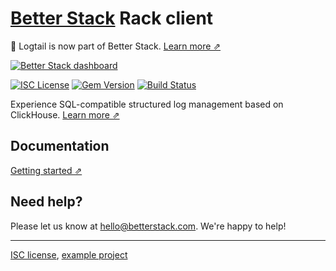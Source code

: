 # [Better Stack](https://betterstack.com/logs) Rack client

📣 Logtail is now part of Better Stack. [Learn more ⇗](https://betterstack.com/press/introducing-better-stack/)

[![Better Stack dashboard](https://github.com/logtail/logtail-python/assets/10132717/e2a1196b-7924-4abc-9b85-055e17b5d499)](https://betterstack.com/logs)

[![ISC License](https://img.shields.io/badge/license-ISC-ff69b4.svg)](LICENSE.md)
[![Gem Version](https://badge.fury.io/rb/logtail-rack.svg)](https://badge.fury.io/rb/logtail-rack)
[![Build Status](https://github.com/logtail/logtail-ruby-rack/actions/workflows/main.yml/badge.svg)](https://github.com/logtail/logtail-ruby-rack/actions/workflows/main.yml)

Experience SQL-compatible structured log management based on ClickHouse. [Learn more ⇗](https://betterstack.com/logs)

## Documentation

[Getting started ⇗](https://betterstack.com/docs/logs/ruby-and-rails/#logging-from-rack)

## Need help?
Please let us know at [hello@betterstack.com](mailto:hello@betterstack.com). We're happy to help!

---

[ISC license](https://github.com/logtail/logtail-ruby-rack/blob/main/LICENSE.md), [example project](https://github.com/logtail/logtail-ruby-rack/tree/main/example-project)
